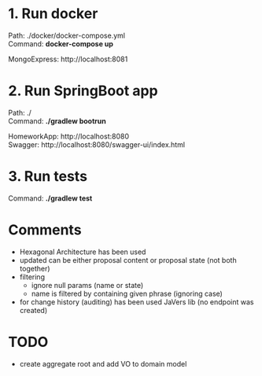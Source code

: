 # 1. Run docker

   Path: ./docker/docker-compose.yml   
   Command: <b>docker-compose up</b>
   
   MongoExpress: http://localhost:8081   

# 2. Run SpringBoot app

   Path: ./   
   Command: <b>./gradlew bootrun</b>
   
   HomeworkApp: http://localhost:8080  
   Swagger: http://localhost:8080/swagger-ui/index.html
   
# 3. Run tests

   Command: <b>./gradlew test</b>
   
# Comments
   
   - Hexagonal Architecture has been used
   - updated can be either proposal content or proposal state (not both together)
   - filtering
      - ignore null params (name or state)
      - name is filtered by containing given phrase (ignoring case)
   - for change history (auditing) has been used JaVers lib (no endpoint was created)

# TODO

   - create aggregate root and add VO to domain model  
